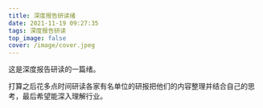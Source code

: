 ```yaml
---
title: 深度报告研读绪
date: 2021-11-19 09:27:35
tags: 深度报告研读
top_image: false
cover: /image/cover.jpeg
---
```


这是深度报告研读的一篇绪。


打算之后花多点时间研读各家有名单位的研报把他们的内容整理并结合自己的思考，最后希望能深入理解行业。


